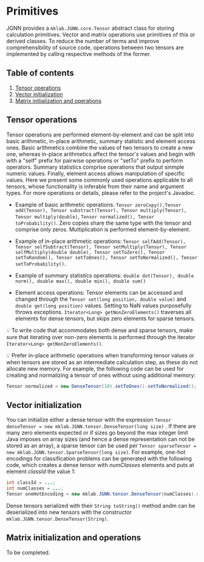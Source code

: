 # Primitives
JGNN provides a `mklab.JGNN.core.Tensor` abstract class for storing calculation primitives. Vector and matrix operations use primitives of this or derived classes. To reduce the number of terms and improve comprehensibility of source code, operations between two tensors are implemented by calling respective methods of the former. 

## Table of contents

1. [Tensor operations](#tensor-operations)
2. [Vector initialization](#vector-initialization)
3. [Matrix initialization and operations](#matrix-initialization-and-operations)

## Tensor operations
Tensor operations are performed element-by-element and can be split into basic arithmetic, in-place arithmetic, summary statistic and element access ones. Basic arithmetics combine the values of two tensors to create a new one, whereas in-place arithmetics affect the tensor's values and begin with with a "self" prefix for pairwise operations or "setTo" prefix to perform operators. Summary statistics comprise operations that output sinmple numeric values. Finally, element access allows manipulation of specific values. Here we present some commonly used operations applicable to all tensors, whose functionality is inferable from their name and argument types. For more operations or details, please refer to the project's Javadoc.

- Example of basic arithmetic operations: `Tensor zeroCopy(),Tensor add(Tensor), Tensor substract(Tensor), Tensor multiply(Tensor), Tensor multiply(double)`, `Tensor normalized(), Tensor toProbability()`. Zero copies share the same type with the tensor and comprise only zeros. Multiplication is performed element-by-element.

- Example of in-place arithmetic operations: `Tensor selfAdd(Tensor), Tensor selfSubtract(Tensor), Tensor setMultiply(Tensor), Tensor selfMultiply(double double), Tensor setToZero(), Tensor setToRandom(), Tensor setToOnes(), Tensor setToNormalized(), Tensor setToProbability()`. 

- Example of summary statistics operations: `double dot(Tensor), double norm(), double max(), double min(), double sum()`

- Element access operations: Tensor elements can be accessed and changed through the `Tensor set(long position, double value)` and `double get(long position)` values. Setting to NaN values purposefully throws exceptions. `Iterator<Long> getNonZeroElements()` traverses all elements for dense tensors, but skips zero elements for sparse tensors.


:bulb: To write code that accommodates both dense and sparse tensors, make sure that iterating over non-zero elements is performed through the iterator `Iterator<Long> getNonZeroElements()`.

:bulb: Prefer in-place arithmetic operations when transforming tensor values or when tensors are stored as an intermediate calculation step, as these do not allocate new memory. For example, the following code can be used for creating and normalizing a tensor of ones without using additional memory:

```Java
Tensor normalized = new DenseTensor(10).setToOnes().setToNormalized();
```


## Vector initialization

You can initialize either a dense tensor with the expression `Tensor denseTensor = new mklab.JGNN.tensor.DenseTensor(long size)` .
If there are many zero elements expected or if sizes go beyond the max integer limit Java imposes on array sizes (and hence a dense representation can not be stored as an array), a sparse tensor can be used per `Tensor sparseTensor = new mklab.JGNN.tensor.SparseTensor(long size)`. For example, one-hot encodings for classification problems can be generated with the following code, which creates a dense tensor with $numClasses$ elements and puts at element *classId* the value 1:

```java
int classId = ...;
int numClasses = ...;
Tensor oneHotEncoding = new mklab.JGNN.tensor.DenseTensor(numClasses).set(classId, 1);
```

Dense tensors serialized with their `String toString()` method andm can be deserialized into new tensors with the constructor `mklab.JGNN.tensor.DenseTensor(String)`.


## Matrix initialization and operations
To be completed.